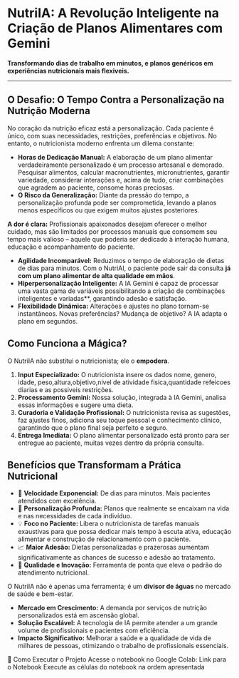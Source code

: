 # NutriIA: A Revolução Inteligente na Criação de Planos Alimentares com Gemini

**Transformando dias de trabalho em minutos, e planos genéricos em experiências nutricionais mais flexiveis.**

---

## O Desafio: O Tempo Contra a Personalização na Nutrição Moderna

No coração da nutrição eficaz está a personalização. Cada paciente é único, com suas necessidades, restrições, preferências e objetivos. No entanto, o nutricionista moderno enfrenta um dilema constante:

* **Horas de Dedicação Manual:** A elaboração de um plano alimentar verdadeiramente personalizado é um processo artesanal e demorado. Pesquisar alimentos, calcular macronutrientes, micronutrientes, garantir variedade,
                                 considerar interações e, acima de tudo, criar combinações que agradem ao paciente, consome horas preciosas.
* **O Risco da Generalização:** Diante da pressão do tempo, a personalização profunda pode ser comprometida, levando a planos menos específicos ou que exigem muitos ajustes posteriores.

**A dor é clara:** Profissionais apaixonados desejam oferecer o melhor cuidado, mas são limitados por processos manuais que consomem seu tempo mais valioso – aquele que poderia ser dedicado à interação humana, educação e acompanhamento do paciente.

* **Agilidade Incomparável:** Reduzimos o tempo de elaboração de dietas de dias para minutos. Com o NutriAI, o paciente pode sair da consulta **já com um plano alimentar de alta qualidade em mãos**.
* **Hiperpersonalização Inteligente:** A IA Gemini é capaz de processar uma vasta gama de variáveis possibilitando a criação de combinações inteligentes e variadas**, garantindo adesão e satisfação.
* **Flexibilidade Dinâmica:** Alterações e ajustes no plano tornam-se instantâneos. Novas preferências? Mudança de objetivo? A IA adapta o plano em segundos.

## Como Funciona a Mágica?

O NutriIA não substitui o nutricionista; ele o **empodera**.

1.  **Input Especializado:** O nutricionista insere os dados nome, genero, idade, peso,altura,objetivo,nivel de atividade fisica,quantidade refeicoes diarias e as possiveis restrições.
2.  **Processamento Gemini:** Nossa solução, integrada à IA Gemini, analisa essas informações e sugere uma dieta.
3.  **Curadoria e Validação Profissional:** O nutricionista revisa as sugestões, faz ajustes finos, adiciona seu toque pessoal e conhecimento clínico, garantindo que o plano final seja perfeito e seguro.
4.  **Entrega Imediata:** O plano alimentar personalizado está pronto para ser entregue ao paciente, muitas vezes dentro da própria consulta.

## Benefícios que Transformam a Prática Nutricional

* 🚀 **Velocidade Exponencial:** De dias para minutos. Mais pacientes atendidos com excelência.
* 🎯 **Personalização Profunda:** Planos que realmente se encaixam na vida e nas necessidades de cada indivíduo.
* 💡 **Foco no Paciente:** Libera o nutricionista de tarefas manuais exaustivas para que possa dedicar mais tempo à escuta ativa, educação alimentar e construção de relacionamento com o paciente.
* 📈 **Maior Adesão:** Dietas personalizadas e prazerosas aumentam significativamente as chances de sucesso e adesão ao tratamento.
* 🌟 **Qualidade e Inovação:** Ferramenta de ponta que eleva o padrão do atendimento nutricional.

O NutriIA não é apenas uma ferramenta; é um **divisor de águas** no mercado de saúde e bem-estar.

* **Mercado em Crescimento:** A demanda por serviços de nutrição personalizados está em ascensão global.
* **Solução Escalável:** A tecnologia de IA permite atender a um grande volume de profissionais e pacientes com eficiência.
* **Impacto Significativo:** Melhorar a saúde e a qualidade de vida de milhares de pessoas, otimizando o trabalho de profissionais essenciais.

🚀 Como Executar o Projeto
Acesse o notebook no Google Colab: Link para o Notebook
Execute as células do notebook na ordem apresentada
